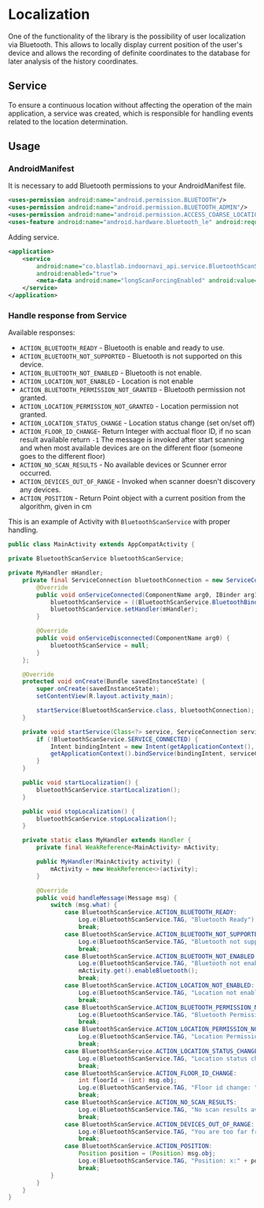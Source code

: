 # __Localization__

One of the functionality of the library is the possibility of user localization via Bluetooth.
This allows to locally display current position of the user's device and allows the recording of definite
coordinates to the database for later analysis of the history coordinates.

## __Service__

To ensure a continuous location without affecting the operation of the main application,
a service was created, which is responsible for handling events related to the location determination.

## __Usage__

### __AndroidManifest__

It is necessary to add Bluetooth permissions to your AndroidManifest file.
```xml
<uses-permission android:name="android.permission.BLUETOOTH"/>
<uses-permission android:name="android.permission.BLUETOOTH_ADMIN"/>
<uses-permission android:name="android.permission.ACCESS_COARSE_LOCATION" />
<uses-feature android:name="android.hardware.bluetooth_le" android:required="true"/>
```


Adding service.
```xml
<application>
	<service
		android:name="co.blastlab.indoornavi_api.service.BluetoothScanService"
		android:enabled="true">
		<meta-data android:name="longScanForcingEnabled" android:value="true"/>
	</service>
</application>
```

### __Handle response from Service__

Available responses:
- `ACTION_BLUETOOTH_READY` - Bluetooth is enable and ready to use.
- `ACTION_BLUETOOTH_NOT_SUPPORTED` - Bluetooth is not supported on this device.
- `ACTION_BLUETOOTH_NOT_ENABLED` - Bluetooth is not enable.
- `ACTION_LOCATION_NOT_ENABLED` - Location is not enable
- `ACTION_BLUETOOTH_PERMISSION_NOT_GRANTED` - Bluetooth permission not granted.
- `ACTION_LOCATION_PERMISSION_NOT_GRANTED` - Location permission not granted.
- `ACTION_LOCATION_STATUS_CHANGE` - Location status change (set on/set off)
- `ACTION_FLOOR_ID_CHANGE`- Return Integer with acctual floor ID, if no scan result available return `-1`
    The message is invoked after start scanning and when most available devices are on the different floor (someone goes to the different floor)
- `ACTION_NO_SCAN_RESULTS` - No available devices or Scunner error occurred.
- `ACTION_DEVICES_OUT_OF_RANGE` - Invoked when scanner doesn't discovery any devices.
- `ACTION_POSITION` - Return Point object with a current position from the algorithm, given in cm


This is an example of Activity with `BluetoothScanService` with proper handling.

```java
public class MainActivity extends AppCompatActivity {

private BluetoothScanService bluetoothScanService;

private MyHandler mHandler;
	private final ServiceConnection bluetoothConnection = new ServiceConnection() {
		@Override
		public void onServiceConnected(ComponentName arg0, IBinder arg1) {
			bluetoothScanService = ((BluetoothScanService.BluetoothBinder) arg1).getService();
			bluetoothScanService.setHandler(mHandler);
		}

		@Override
		public void onServiceDisconnected(ComponentName arg0) {
			bluetoothScanService = null;
		}
	};

	@Override
	protected void onCreate(Bundle savedInstanceState) {
		super.onCreate(savedInstanceState);
		setContentView(R.layout.activity_main);

		startService(BluetoothScanService.class, bluetoothConnection);
	}

	private void startService(Class<?> service, ServiceConnection serviceConnection) {
		if (!BluetoothScanService.SERVICE_CONNECTED) {
			Intent bindingIntent = new Intent(getApplicationContext(), service);
			getApplicationContext().bindService(bindingIntent, serviceConnection, Context.BIND_AUTO_CREATE);
		}
	}

	public void startLocalization() {
		bluetoothScanService.startLocalization();
	}

	public void stopLocalization() {
		bluetoothScanService.stopLocalization();
	}

	private static class MyHandler extends Handler {
		private final WeakReference<MainActivity> mActivity;

		public MyHandler(MainActivity activity) {
			mActivity = new WeakReference<>(activity);
		}

		@Override
		public void handleMessage(Message msg) {
			switch (msg.what) {
				case BluetoothScanService.ACTION_BLUETOOTH_READY:
					Log.e(BluetoothScanService.TAG, "Bluetooth Ready");
					break;
				case BluetoothScanService.ACTION_BLUETOOTH_NOT_SUPPORTED:
					Log.e(BluetoothScanService.TAG, "Bluetooth not supported");
					break;
				case BluetoothScanService.ACTION_BLUETOOTH_NOT_ENABLED:
					Log.e(BluetoothScanService.TAG, "Bluetooth not enable");
					mActivity.get().enableBluetooth();
					break;
				case BluetoothScanService.ACTION_LOCATION_NOT_ENABLED:
					Log.e(BluetoothScanService.TAG, "Location not enable");
					break;
				case BluetoothScanService.ACTION_BLUETOOTH_PERMISSION_NOT_GRANTED:
					Log.e(BluetoothScanService.TAG, "Bluetooth Permission not granted");
					break;
				case BluetoothScanService.ACTION_LOCATION_PERMISSION_NOT_GRANTED:
					Log.e(BluetoothScanService.TAG, "Location Permission not granted");
					break;
				case BluetoothScanService.ACTION_LOCATION_STATUS_CHANGE:
					Log.e(BluetoothScanService.TAG, "Location status change");
					break;
				case BluetoothScanService.ACTION_FLOOR_ID_CHANGE:
					int floorId = (int) msg.obj;
					Log.e(BluetoothScanService.TAG, "Floor id change: " + floorId);
					break;
				case BluetoothScanService.ACTION_NO_SCAN_RESULTS:
					Log.e(BluetoothScanService.TAG, "No scan results available");
					break;
				case BluetoothScanService.ACTION_DEVICES_OUT_OF_RANGE:
					Log.e(BluetoothScanService.TAG, "You are too far from the devices");
					break;
				case BluetoothScanService.ACTION_POSITION:
					Position position = (Position) msg.obj;
					Log.e(BluetoothScanService.TAG, "Position: x:" + position.x + ", y: " + position.y);
					break;
			}
		}
	}
}
```
